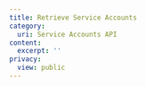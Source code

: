 ```yaml
---
title: Retrieve Service Accounts
category:
  uri: Service Accounts API
content:
  excerpt: ''
privacy:
  view: public
---
```



